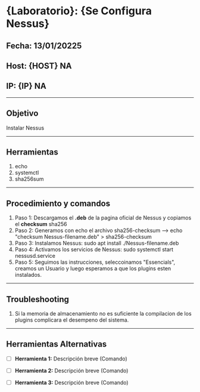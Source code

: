 # {Laboratorio}: {Se Configura Nessus}

## Fecha: 13/01/20225
## Host: {HOST} NA
## IP: {IP} NA

---

## Objetivo
Instalar Nessus

---
## Herramientas
1. echo 
2. systemctl
3. sha256sum
---
## Procedimiento y comandos
1. Paso 1: Descargamos el **.deb** de la pagina oficial de Nessus y copiamos el **checksum** sha256
2. Paso 2: Generamos con echo el archivo sha256-checksum --> echo "checksum Nessus-filename.deb" > sha256-checksum 
3. Paso 3: Instalamos Nessus: sudo apt install ./Nessus-filename.deb
4. Paso 4: Activamos los servicios de Nessus: sudo systemctl start nessusd.service
5. Paso 5: Seguimos las instrucciones, seleccoinamos "Essencials", creamos un Usuario y luego esperamos a que los plugins esten instalados.
---
## Troubleshooting
1. Si la memoria de almacenamiento no es suficiente la compilacion de los plugins complicara el desempeno del sistema.
---

## Herramientas Alternativas
- [ ] **Herramienta 1:** Descripción breve (Comando)
- [ ] **Herramienta 2:** Descripción breve (Comando)
- [ ] **Herramienta 3:** Descripción breve (Comando)

